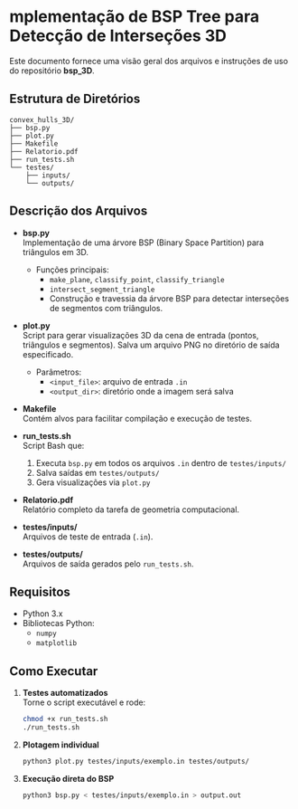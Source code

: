 # mplementação de BSP Tree para Detecção de Interseções 3D

Este documento fornece uma visão geral dos arquivos e instruções de uso do repositório **bsp_3D**.

## Estrutura de Diretórios

```
convex_hulls_3D/
├── bsp.py
├── plot.py
├── Makefile
├── Relatorio.pdf
├── run_tests.sh
└── testes/
    ├── inputs/
    └── outputs/
```

## Descrição dos Arquivos

- **bsp.py**  
  Implementação de uma árvore BSP (Binary Space Partition) para triângulos em 3D.  
  - Funções principais:
    - `make_plane`, `classify_point`, `classify_triangle`
    - `intersect_segment_triangle`
    - Construção e travessia da árvore BSP para detectar interseções de segmentos com triângulos.

- **plot.py**  
  Script para gerar visualizações 3D da cena de entrada (pontos, triângulos e segmentos). Salva um arquivo PNG no diretório de saída especificado.  
  - Parâmetros:
    - `<input_file>`: arquivo de entrada `.in`
    - `<output_dir>`: diretório onde a imagem será salva

- **Makefile**  
  Contém alvos para facilitar compilação e execução de testes.

- **run_tests.sh**  
  Script Bash que:
  1. Executa `bsp.py` em todos os arquivos `.in` dentro de `testes/inputs/`
  2. Salva saídas em `testes/outputs/`
  3. Gera visualizações via `plot.py`

- **Relatorio.pdf**  
  Relatório completo da tarefa de geometria computacional.

- **testes/inputs/**  
  Arquivos de teste de entrada (`.in`).

- **testes/outputs/**  
  Arquivos de saída gerados pelo `run_tests.sh`.

## Requisitos

- Python 3.x
- Bibliotecas Python:
  - `numpy`
  - `matplotlib`

## Como Executar

1. **Testes automatizados**  
   Torne o script executável e rode:
   ```bash
   chmod +x run_tests.sh
   ./run_tests.sh
   ```

2. **Plotagem individual**  
   ```bash
   python3 plot.py testes/inputs/exemplo.in testes/outputs/
   ```

3. **Execução direta do BSP**  
   ```bash
   python3 bsp.py < testes/inputs/exemplo.in > output.out
   ```

